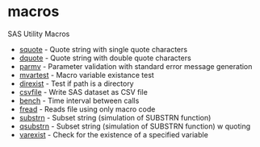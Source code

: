 # macros
SAS Utility Macros

* [squote](squote.sas) - Quote string with single quote characters
* [dquote](dquote.sas) - Quote string with double quote characters
* [parmv](parmv.sas) - Parameter validation with standard error message generation
* [mvartest](mvartest.sas) - Macro variable existance test
* [direxist](direxist.sas) - Test if path is a directory
* [csvfile](csvfile.sas) - Write SAS dataset as CSV file
* [bench](bench.sas) - Time interval between calls
* [fread](fread.sas) - Reads file using only macro code
* [substrn](substrn.sas) - Subset string (simulation of SUBSTRN function)
* [qsubstrn](qsubstrn.sas) - Subset string (simulation of SUBSTRN function) w quoting
* [varexist](varexist.sas) - Check for the existence of a specified variable
